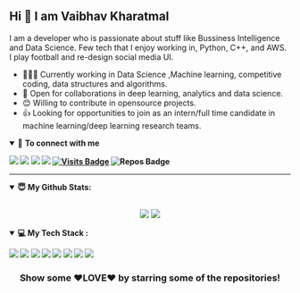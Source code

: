 ## Hi 👋 I am Vaibhav Kharatmal

I am a developer who is passionate about stuff like Bussiness Intelligence and Data Science. Few tech that I enjoy working in, Python, C++, and  AWS. I play football and re-design  social media UI.

- 👨🏽‍💻 Currently working in Data Science ,Machine learning, competitive coding, data structures and algorithms.
- 🤝 Open for collaborations in deep learning, analytics and data science.
- 😊 Willing to contribute in opensource projects.
- 👍 Looking for opportunities to join as an intern/full time candidate in machine learning/deep learning research teams.


<details open>
<summary>🤝 <b>To connect with me<b></summary>

<p align = "center">

[<img src="https://img.shields.io/badge/twitter-%231DA1F2.svg?&style=for-the-badge&logo=twitter&logoColor=white" />](https://twitter.com/lsdvaibhav) 
[<img src="https://img.shields.io/badge/facebook-%230077B5.svg?&style=for-the-badge&logo=facebook&logoColor=white" />](https://www.facebook.com/vaibhav.143.too/)
[<img src="https://img.shields.io/badge/linkedin-%230077B5.svg?&style=for-the-badge&logo=linkedin&logoColor=white" />](https://www.linkedin.com/in/lsdvaibhav/)
[<img src = "https://img.shields.io/badge/instagram-%23E4405F.svg?&style=for-the-badge&logo=instagram&logoColor=white">](https://www.instagram.com/lsdvaibhav/)
[![Visits Badge](https://badges.pufler.dev/visits/lsdvaibhav/lsdvaibhav?style=for-the-badge&color=blue)](https://github.com/lsdvaibhav/lsdvaibhav)
![Repos Badge](https://badges.pufler.dev/repos/lsdvaibhav?style=for-the-badge&color=red)

</p>

</details>

---

<details open>
 <summary> 😇 <b>My Github Stats</b>: </summary>

<br>

<p align = "center">
  <img src = "https://github-readme-stats.vercel.app/api?username=lsdvaibhav&show_icons=true&theme=radical&line_height=27">
  <img src = "https://github-readme-stats.vercel.app/api/top-langs/?username=lsdvaibhav&hide=css,html&theme=tokyonight">
</p>

</design>

<details open>
<summary>💻 <b>My Tech Stack</b> :</summary>

<img src="https://img.shields.io/badge/python%20-%2314354C.svg?&style=for-the-badge&logo=python&logoColor=white"/> <img src="https://img.shields.io/badge/c%20-%2300599C.svg?&style=for-the-badge&logo=c&logoColor=white"/> <img src="https://img.shields.io/badge/c++%20-%2300599C.svg?&style=for-the-badge&logo=c%2B%2B&ogoColor=white"/> <img src="https://img.shields.io/badge/markdown-%23000000.svg?&style=for-the-badge&logo=markdown&logoColor=white"/> <img src="https://img.shields.io/badge/flask%20-%23000.svg?&style=for-the-badge&logo=flask&logoColor=white"/> <img src="https://img.shields.io/badge/git%20-%23F05033.svg?&style=for-the-badge&logo=git&logoColor=white"/> <img src="https://img.shields.io/badge/AWS%20-%23FF9900.svg?&style=for-the-badge&logo=amazon-aws&logoColor=white"/> <img src="https://img.shields.io/badge/heroku%20-%23430098.svg?&style=for-the-badge&logo=heroku&logoColor=white"/> 

</details>


<div align="center">

### Show some ❤️LOVE❤️ by starring some of the repositories!

</div>

